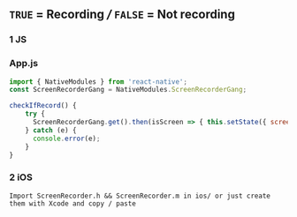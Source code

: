 ## `TRUE`  = Recording  */*  `FALSE` = Not recording

### 1 JS

### App.js

```javascript
import { NativeModules } from 'react-native';
const ScreenRecorderGang = NativeModules.ScreenRecorderGang;
```

```javascript
checkIfRecord() {
    try {
      ScreenRecorderGang.get().then(isScreen => { this.setState({ screenStatu: isScreen}) });
    } catch (e) {
      console.error(e);
    }
}
```

### 2 iOS

```
Import ScreenRecorder.h && ScreenRecorder.m in ios/ or just create them with Xcode and copy / paste
```
